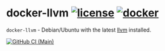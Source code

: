 # docker-llvm [![license][license-image]][license-url] [![docker][docker-image]][docker-url]

`docker-llvm` - Debian/Ubuntu with the latest [llvm][llvm-url] installed.

[![GitHub CI (Main)][github-main-image]][github-main-url]

[docker-image]:https://img.shields.io/docker/v/snowstep/llvm?logo=docker
[docker-url]:https://hub.docker.com/r/snowstep/llvm
[github-main-image]:https://github.com/kei-g/docker-llvm/actions/workflows/main.yml/badge.svg
[github-main-url]:https://github.com/kei-g/docker-llvm/actions/workflows/main.yml
[license-image]:https://img.shields.io/github/license/kei-g/docker-llvm
[license-url]:https://github.com/kei-g/docker-llvm/blob/main/LICENSE
[llvm-url]:https://llvm.org/
